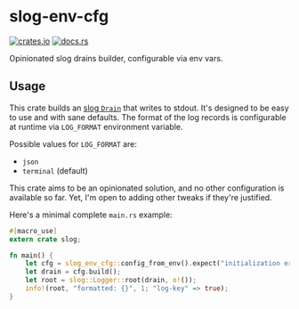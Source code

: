 # slog-env-cfg

[![crates.io](https://img.shields.io/crates/v/slog-env-cfg.svg)](https://crates.io/crates/slog-env-cfg)
[![docs.rs](https://docs.rs/slog-env-cfg/badge.svg)](https://docs.rs/slog-env-cfg)

Opinionated slog drains builder, configurable via env vars.

## Usage

This crate builds an [slog `Drain`](https://docs.rs/slog/2/slog/trait.Drain.html) that writes to stdout. It's designed to be easy to use and with sane defaults. The format of the log records is configurable at runtime via `LOG_FORMAT` environment variable.

Possible values for `LOG_FORMAT` are:

- `json`
- `terminal` (default)

This crate aims to be an opinionated solution, and no other configuration is available so far.
Yet, I'm open to adding other tweaks if they're justified.

Here's a minimal complete `main.rs` example:

```rust
#[macro_use]
extern crate slog;

fn main() {
    let cfg = slog_env_cfg::config_from_env().expect("initialization error");
    let drain = cfg.build();
    let root = slog::Logger::root(drain, o!());
    info!(root, "formatted: {}", 1; "log-key" => true);
}
```
